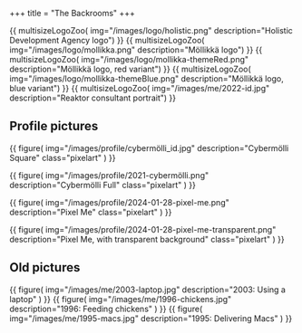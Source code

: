 +++
title = "The Backrooms"
+++

{{
    multisizeLogoZoo(
        img="/images/logo/holistic.png"
        description="Holistic Development Agency logo")
}}
{{
    multisizeLogoZoo(
        img="/images/logo/mollikka.png"
        description="Möllikkä logo")
}}
{{
    multisizeLogoZoo(
        img="/images/logo/mollikka-themeRed.png"
        description="Möllikkä logo, red variant")
}}
{{
    multisizeLogoZoo(
        img="/images/logo/mollikka-themeBlue.png"
        description="Möllikkä logo, blue variant")
}}
{{
    multisizeLogoZoo(
        img="/images/me/2022-id.jpg"
        description="Reaktor consultant portrait")
}}

## Profile pictures

{{
    figure(
        img="/images/profile/cybermölli_id.jpg"
        description="Cybermölli Square"
        class="pixelart"
    )
}}

{{
    figure(
        img="/images/profile/2021-cybermölli.png"
        description="Cybermölli Full"
        class="pixelart"
    )
}}

{{
    figure(
        img="/images/profile/2024-01-28-pixel-me.png"
        description="Pixel Me"
        class="pixelart"
    )
}}

{{
    figure(
        img="/images/profile/2024-01-28-pixel-me-transparent.png"
        description="Pixel Me, with transparent background"
        class="pixelart"
    )
}}

## Old pictures

{{
    figure(
        img="/images/me/2003-laptop.jpg"
        description="2003: Using a laptop"
    )
}}
{{
    figure(
        img="/images/me/1996-chickens.jpg"
        description="1996: Feeding chickens"
    )
}}
{{
    figure(
        img="/images/me/1995-macs.jpg"
        description="1995: Delivering Macs"
    )
}}
